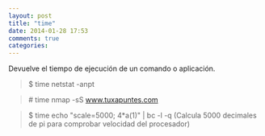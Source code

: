 ```yaml
---
layout: post
title: "time"
date: 2014-01-28 17:53
comments: true
categories: 
---
```

Devuelve el tiempo de ejecución de un comando o aplicación.

>$ time netstat -anpt

>\# time nmap -sS www.tuxapuntes.com

>$ time echo "scale=5000; 4*a(1)" | bc -l -q (Calcula 5000 decimales de pi para comprobar velocidad del procesador)

